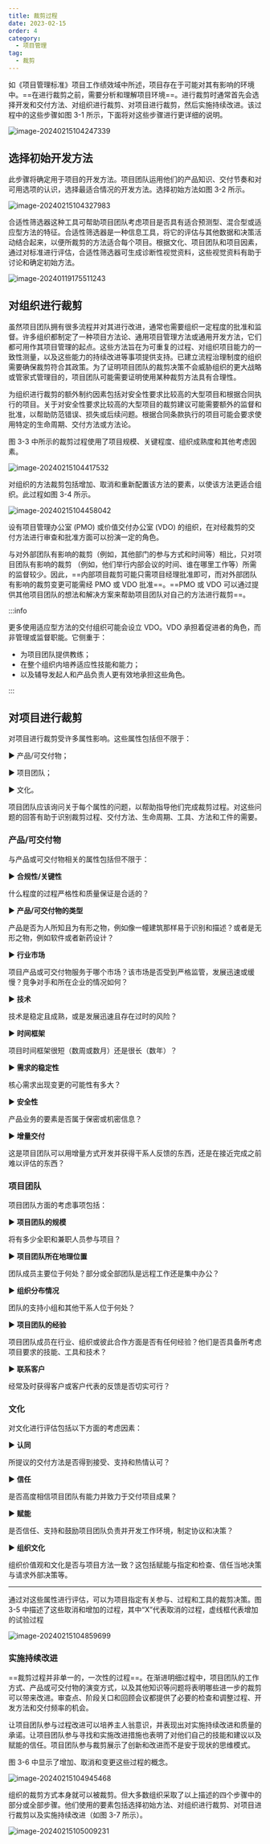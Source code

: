 ```yaml
---
title: 裁剪过程
date: 2023-02-15
order: 4
category:
  - 项目管理
tag:
  - 裁剪
---
```


如《项目管理标准》项目工作绩效域中所述，项目存在于可能对其有影响的环境中。==在进行裁剪之前，需要分析和理解项目环境==。进行裁剪时通常首先会选择开发和交付方法、对组织进行裁剪、对项目进行裁剪，然后实施持续改进。该过程中的这些步骤如图 3-1 所示，下面将对这些步骤进行更详细的说明。

![image-20240215104247339](https://raw.githubusercontent.com/GodX-18/picBed/main/image-20240215104247339.png)

## 选择初始开发方法

此步骤将确定用于项目的开发方法。项目团队运用他们的产品知识、交付节奏和对可用选项的认识，选择最适合情况的开发方法。选择初始方法如图 3-2 所示。

![image-20240215104327983](https://raw.githubusercontent.com/GodX-18/picBed/main/image-20240215104327983.png)

合适性筛选器这种工具可帮助项目团队考虑项目是否具有适合预测型、混合型或适应型方法的特征。合适性筛选器是一种信息工具，将它的评估与其他数据和决策活动结合起来，以便所裁剪的方法适合每个项目。根据文化、项目团队和项目因素，通过对标准进行评估，合适性筛选器可生成诊断性视觉资料，这些视觉资料有助于讨论和确定初始方法。

![image-20240119175511243](https://raw.githubusercontent.com/GodX-18/picBed/main/image-20240119175511243.png)

## 对组织进行裁剪

虽然项目团队拥有很多流程并对其进行改进，通常也需要组织一定程度的批准和监督。许多组织都制定了一种项目方法论、通用项目管理方法或通用开发方法，它们都可用作其项目管理的起点。这些方法旨在为可重复的过程、对组织项目能力的一致性测量，以及这些能力的持续改进等事项提供支持。已建立流程治理制度的组织需要确保裁剪符合其政策。为了证明项目团队的裁剪决策不会威胁组织的更大战略或管家式管理目的，项目团队可能需要证明使用某种裁剪方法具有合理性。

为组织进行裁剪的额外制约因素包括对安全性要求比较高的大型项目和根据合同执行的项目。关于对安全性要求比较高的大型项目的裁剪建议可能需要额外的监督和批准，以帮助防范错误、损失或后续问题。根据合同条款执行的项目可能会要求使用特定的生命周期、交付方法或方法论。

图 3-3 中所示的裁剪过程使用了项目规模、关键程度、组织成熟度和其他考虑因素。

![image-20240215104417532](https://raw.githubusercontent.com/GodX-18/picBed/main/image-20240215104417532.png)

对组织的方法裁剪包括增加、取消和重新配置该方法的要素，以使该方法更适合组织。此过程如图 3-4 所示。

![image-20240215104458042](https://raw.githubusercontent.com/GodX-18/picBed/main/image-20240215104458042.png)

设有项目管理办公室 (PMO) 或价值交付办公室 (VDO) 的组织，在对经裁剪的交付方法进行审查和批准方面可以扮演一定的角色。

与对外部团队有影响的裁剪（例如，其他部门的参与方式和时间等）相比，只对项目团队有影响的裁剪 （例如，他们举行内部会议的时间、谁在哪里工作等）所需的监督较少。因此，==内部项目裁剪可能只需项目经理批准即可，而对外部团队有影响的裁剪变更可能需经 PMO 或 VDO 批准==。==PMO 或 VDO 可以通过提供其他项目团队的想法和解决方案来帮助项目团队对自己的方法进行裁剪==。

:::info

更多使用适应型方法的交付组织可能会设立 VDO。VDO 承担着促进者的角色，而非管理或监督职能。它侧重于：

* 为项目团队提供教练；
* 在整个组织内培养适应性技能和能力；
* 以及辅导发起人和产品负责人更有效地承担这些角色。

:::

## 对项目进行裁剪

对项目进行裁剪受许多属性影响。这些属性包括但不限于：

▶ 产品/可交付物；

▶ 项目团队；

▶ 文化。

项目团队应该询问关于每个属性的问题，以帮助指导他们完成裁剪过程。对这些问题的回答有助于识别裁剪过程、交付方法、生命周期、工具、方法和工件的需要。 

### 产品/可交付物

与产品或可交付物相关的属性包括但不限于：

▶ **合规性/关键性**

什么程度的过程严格性和质量保证是合适的？

▶ **产品/可交付物的类型**

产品是否为人所知且为有形之物，例如像一幢建筑那样易于识别和描述？或者是无形之物，例如软件或者新药设计？

▶ **行业市场**

项目产品或可交付物服务于哪个市场？该市场是否受到严格监管，发展迅速或缓慢？竞争对手和所在企业的情况如何？

▶ **技术**

技术是稳定且成熟，或是发展迅速且存在过时的风险？

▶ **时间框架**

项目时间框架很短（数周或数月）还是很长（数年）？

▶ **需求的稳定性**

核心需求出现变更的可能性有多大？

▶ **安全性**

产品业务的要素是否属于保密或机密信息？

▶ **增量交付**

这是项目团队可以用增量方式开发并获得干系人反馈的东西，还是在接近完成之前难以评估的东西？

### 项目团队

项目团队方面的考虑事项包括：

▶ **项目团队的规模**

将有多少全职和兼职人员参与项目？

▶ **项目团队所在地理位置**

团队成员主要位于何处？部分或全部团队是远程工作还是集中办公？

▶ **组织分布情况**

团队的支持小组和其他干系人位于何处？

▶ **项目团队的经验**

项目团队成员在行业、组织或彼此合作方面是否有任何经验？他们是否具备所考虑项目要求的技能、工具和技术？

▶ **联系客户**

经常及时获得客户或客户代表的反馈是否切实可行？

### 文化

对文化进行评估包括以下方面的考虑因素：

▶ **认同**

所提议的交付方法是否得到接受、支持和热情认可？

▶ **信任**

是否高度相信项目团队有能力并致力于交付项目成果？

▶ **赋能**

是否信任、支持和鼓励项目团队负责并开发工作环境，制定协议和决策？

▶ **组织文化**

组织价值观和文化是否与项目方法一致？这包括赋能与指定和检查、信任当地决策与请求外部决策等。

----

通过对这些属性进行评估，可以为项目指定有关参与、过程和工具的裁剪决策。图 3-5 中描述了这些取消和增加的过程，其中“X”代表取消的过程，虚线框代表增加的试验过程

![image-20240215104859699](https://raw.githubusercontent.com/GodX-18/picBed/main/image-20240215104859699.png)

### 实施持续改进

==裁剪过程并非单一的，一次性的过程==。在渐进明细过程中，项目团队的工作方式、产品或可交付物的演变方式，以及其他知识等问题将表明哪些进一步的裁剪可以带来改进。审查点、阶段关口和回顾会议都提供了必要的检查和调整过程、开发方法和交付频率的机会。

让项目团队参与过程改进可以培养主人翁意识，并表现出对实施持续改进和质量的承诺。让项目团队参与寻找和实施改进措施也表明了对他们自己的技能和建议以及赋能的信任。项目团队参与裁剪展示了创新和改进而不是安于现状的思维模式。

图 3-6 中显示了增加、取消和变更这些过程的概念。

![image-20240215104945468](https://raw.githubusercontent.com/GodX-18/picBed/main/image-20240215104945468.png)

组织的裁剪方式本身就可以被裁剪。但大多数组织采取了以上描述的四个步骤中的部分或全部步骤。他们使用的要素包括选择初始方法、对组织进行裁剪、对项目进行裁剪以及实施持续改进（如图 3-7 所示）。

![image-20240215105009231](https://raw.githubusercontent.com/GodX-18/picBed/main/image-20240215105009231.png)